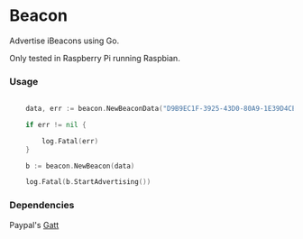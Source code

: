 # Beacon

Advertise iBeacons using Go.

Only tested in Raspberry Pi running Raspbian. 

### Usage
```go
	
	data, err := beacon.NewBeaconData("D9B9EC1F-3925-43D0-80A9-1E39D4CEA95C", 0, 0) // uuid, major, minor

	if err != nil {

		log.Fatal(err)
	}

	b := beacon.NewBeacon(data) 

	log.Fatal(b.StartAdvertising())
```

### Dependencies

Paypal's [Gatt](https://github.com/paypal/gatt)